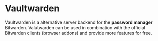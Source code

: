 # Vaultwarden

Vaultwarden is a alternative server backend for the **password manager** Bitwarden. Valutwarden can be used in combination with the official Bitwarden clients (browser addons) and provide more features for free.

